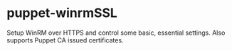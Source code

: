 # puppet-winrmSSL
Setup WinRM over HTTPS and control some basic, essential settings. Also supports Puppet CA issued certificates.

